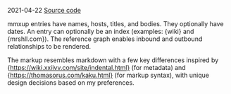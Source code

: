 2021-04-22
[Source code](https://github.com/mrshll/mmx/blob/main/src/mmxup.go)

mmxup entries have names, hosts, titles, and bodies. They optionally have dates. An entry can optionally  be an index
(examples: {wiki} and {mrshll.com}). The reference graph enables inbound and outbound relationships to be rendered.

The markup resembles markdown with a few key differences inspired by {https://wiki.xxiivv.com/site/indental.html} (for metadata) and {https://thomasorus.com/kaku.html} (for markup syntax), with unique design decisions based on my preferences.
